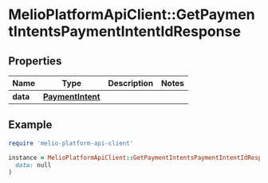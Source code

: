 # MelioPlatformApiClient::GetPaymentIntentsPaymentIntentIdResponse

## Properties

| Name | Type | Description | Notes |
| ---- | ---- | ----------- | ----- |
| **data** | [**PaymentIntent**](PaymentIntent.md) |  |  |

## Example

```ruby
require 'melio-platform-api-client'

instance = MelioPlatformApiClient::GetPaymentIntentsPaymentIntentIdResponse.new(
  data: null
)
```

